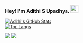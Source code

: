 ### Hey! I'm Adithi S Upadhya. <img src="https://media.giphy.com/media/hvRJCLFzcasrR4ia7z/giphy.gif" width="25px">

<!-- <a href="https://github.com/anuraghazra/github-readme-stats" target="_blank" rel="noreferrer"><img src="https://github-readme-stats.vercel.app/api?username=adithi-su&show_icons=true&locale=en&theme=github_dark" alt="adithi-su"/></a> <br>
[![Top Langs](https://github-readme-stats.vercel.app/api/top-langs/?username=adithi-su&layout=compact&theme=github_dark)](https://github.com/anuraghazra/github-readme-stats)
-->

[![Adithi's GitHub Stats](https://github-readme-stats-43u6ln4bx-adithi-su.vercel.app/api?username=adithi-su&show_icons=true&locale=en&theme=github_dark)](https://github.com/adithi-su/github-readme-stats)<br>
[![Top Langs](https://github-readme-stats-43u6ln4bx-adithi-su.vercel.app/api/top-langs/?username=adithi-su&layout=compact&theme=github_dark)](https://github.com/adithi-su/github-readme-stats)

[<img src="https://img.shields.io/badge/LinkedIn-0077B5?style=for-the-badge&logo=linkedin&logoColor=white" />](https://www.linkedin.com/in/adithi-su/) 
[<img src="https://img.shields.io/badge/Twitter-1DA1F2?style=for-the-badge&logo=twitter&logoColor=white"/>](https://twitter.com/adithi_upadhya)


<!--
**adithi-su/adithi-su** is a ✨ _special_ ✨ repository because its `README.md` (this file) appears on your GitHub profile.

Here are some ideas to get you started:

- 🔭 I’m currently working on ...
- 🌱 I’m currently learning ...
- 👯 I’m looking to collaborate on ...
- 🤔 I’m looking for help with ...
- 💬 Ask me about ...
- 📫 How to reach me: ...
- 😄 Pronouns: ...
- ⚡ Fun fact: ...
-->

